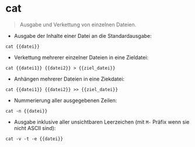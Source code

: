 # cat

> Ausgabe und Verkettung von einzelnen Dateien.

- Ausgabe der Inhalte einer Datei an die Standardausgabe:

`cat {{datei}}`

- Verkettung mehrerer einzelner Dateien in eine Zieldatei:

`cat {{datei1}} {{datei2}} > {{ziel_datei}}`

- Anhängen mehrerer Dateien in eine Ziekdatei:

`cat {{datei1}} {{datei2}} >> {{ziel_datei}}`

- Nummerierung aller ausgegebenen Zeilen:

`cat -n {{datei}}`

- Ausgabe inklusive aller unsichtbaren Leerzeichen (mit `M-` Präfix wenn sie nicht ASCII sind):

`cat -v -t -e {{datei}}`
